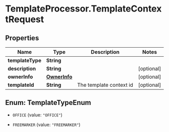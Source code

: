 # TemplateProcessor.TemplateContextRequest

## Properties
Name | Type | Description | Notes
------------ | ------------- | ------------- | -------------
**templateType** | **String** |  | 
**description** | **String** |  | [optional] 
**ownerInfo** | [**OwnerInfo**](OwnerInfo.md) |  | [optional] 
**templateId** | **String** | The template context id | [optional] 


<a name="TemplateTypeEnum"></a>
## Enum: TemplateTypeEnum


* `OFFICE` (value: `"OFFICE"`)

* `FREEMARKER` (value: `"FREEMARKER"`)




